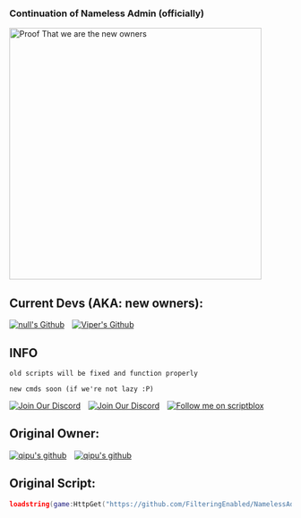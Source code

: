### Continuation of Nameless Admin (officially)
<img src="Github_Images/na_Proof.png" width="450" alt="Proof That we are the new owners" />

## Current Devs (AKA: new owners):
<div align="left">
  <a href="https://github.com/ltseverydayyou">
    <img src="https://img.shields.io/badge/Null%20(@ltseverydayyou)-black?logo=github&logoColor=white&labelColor=black" alt="null's Github">
  </a>&#8203; 
<img src="https://github.com/MuhXd/Images/blob/main/1x1%20invis%20pixel.png?raw=true" width="10" height="1" alt="" />
  <a href="https://github.com/MuhXd">
    <img src="https://img.shields.io/badge/Viper%20(@MuhXd)-darkgreen?logo=github&logoColor=white" alt="Viper's Github">
  </a>&#8203;
</div>

## INFO
```
old scripts will be fixed and function properly
```
```
new cmds soon (if we're not lazy :P)
```


<div align="left">
  <a href="https://discord.gg/zS7TpV3p64">
    <img src="https://img.shields.io/badge/Nameless_Admin_V2_Discord-969ef2?logo=discord&logoColor=blue&labelColor=969ef2" alt="Join Our Discord">
  </a>&#8203;
<img src="https://github.com/MuhXd/Images/blob/main/1x1%20invis%20pixel.png?raw=true" width="10" height="1" alt="" />
  <a href="https://scriptblox.com/u/_null">
    <img src="https://img.shields.io/badge/__null-black.svg?logo=data:image/png;base64,iVBORw0KGgoAAAANSUhEUgAAACAAAAAgBAMAAACBVGfHAAAAKlBMVEVHcEyMff+Mff+Mff+Mff+Mff+Mff+Mff+Mff+Mff+Mff+Mff+Mff+Mff+DauQDAAAADnRSTlMADFUlMrlw/5X0g+On0vgqudEAAADnSURBVHgBYiAZMKILMIEIZmMgcHFxNgRUIc+IEYUBFIVvbLuKFpE2O4htl3HuQ8wdRH1s2+xiZ9YyePzndOcDEAAgkGa5QBKAidn5Zq0mFXgA/PpglMVafwKhnSaU8DlIBoLbTCDbphRvWGK7COoqOSjC4wEJARJIdgEIN6GF5KANfigh+2BDUDTJTQFaMkkZAhy8ku0iUKUcLYA/yW0I4Ev2FYkQSOZ2ixBKBV4QwGwDKo7UkxPH6cMlDCBJyhWvMOGLZF9lkWLBAimPVVAG/CUNgqj3jJR2DfwM4B/TNEDyid7ZjbYuEbNd7qs3kgsAAAAASUVORK5CYII=" alt="Join Our Discord">
  </a>&#8203;
<img src="https://github.com/MuhXd/Images/blob/main/1x1%20invis%20pixel.png?raw=true" width="10" height="1" alt="" />
  <a href="https://scriptblox.com/u/Viper">
    <img src="https://img.shields.io/badge/Viper-darkgreen.svg?logo=data:image/png;base64,iVBORw0KGgoAAAANSUhEUgAAACAAAAAgBAMAAACBVGfHAAAAKlBMVEVHcEyMff+Mff+Mff+Mff+Mff+Mff+Mff+Mff+Mff+Mff+Mff+Mff+Mff+DauQDAAAADnRSTlMADFUlMrlw/5X0g+On0vgqudEAAADnSURBVHgBYiAZMKILMIEIZmMgcHFxNgRUIc+IEYUBFIVvbLuKFpE2O4htl3HuQ8wdRH1s2+xiZ9YyePzndOcDEAAgkGa5QBKAidn5Zq0mFXgA/PpglMVafwKhnSaU8DlIBoLbTCDbphRvWGK7COoqOSjC4wEJARJIdgEIN6GF5KANfigh+2BDUDTJTQFaMkkZAhy8ku0iUKUcLYA/yW0I4Ev2FYkQSOZ2ixBKBV4QwGwDKo7UkxPH6cMlDCBJyhWvMOGLZF9lkWLBAimPVVAG/CUNgqj3jJR2DfwM4B/TNEDyid7ZjbYuEbNd7qs3kgsAAAAASUVORK5CYII=" alt="Follow me on scriptblox">
  </a>&#8203;
<img src="https://github.com/MuhXd/Images/blob/main/1x1%20invis%20pixel.png?raw=true" width="10" height="1" alt="" />

</div>

## Original Owner: 
<div align="left">
  <a href="https://github.com/FilteringEnabled">
    <img src="https://img.shields.io/badge/FilteringEnabled-black?logo=github&logoColor=white&labelColor=black" alt="qipu's github">
  </a>&#8203; 
<img src="https://github.com/MuhXd/Images/blob/main/1x1%20invis%20pixel.png?raw=true" width="10" height="1" alt="" />
  <a href="https://github.com/lxte">
    <img src="https://img.shields.io/badge/lxte-black?logo=github&logoColor=white" alt="qipu's github">
  </a>&#8203;
</div>

## Original Script: 
```lua
loadstring(game:HttpGet("https://github.com/FilteringEnabled/NamelessAdmin/blob/main/Source?raw=true"))()
```
